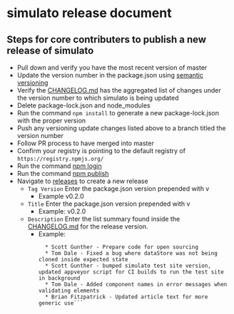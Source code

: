 # simulato release document

## Steps for core contributers to publish a new release of simulato

* Pull down and verify you have the most recent version of master
* Update the version number in the package.json using [semantic versioning](https://semver.org/)
* Verify the [CHANGELOG.md](./CHANGELOG.md) has the aggregated list of changes under the version number to which simulato is being updated
* Delete package-lock.json and node_modules
* Run the command `npm install` to generate a new package-lock.json with the proper version
* Push any versioning update changes listed above to a branch titled the version number
* Follow PR process to have merged into master
* Confirm your registry is pointing to the default registry of `https://registry.npmjs.org/`
* Run the command [npm login](https://docs.npmjs.com/cli/adduser)
* Run the command [npm publish](https://docs.npmjs.com/cli/publish)
* Navigate to [releases](https://github.com/GannettDigital/simulato/releases) to create a new release
  * `Tag Version` Enter the package.json version prepended with v
    * Example v0.2.0
  * `Title` Enter the package.json version prepended with v
    * Example: v0.2.0
  * `Description` Enter the list summary found inside the [CHANGELOG.md](./CHANGELOG.md) for the release version.
    * Example:
      ```
        * Scott Gunther - Prepare code for open sourcing
        * Tom Dale - Fixed a bug where dataStore was not being cloned inside expected state
        * Scott Gunther - bumped simulato test site version, updated appveyor script for CI builds to run the test site in background
        * Tom Dale - Added component names in error messages when validating elements
        * Brian Fitzpatrick - Updated article text for more generic use```